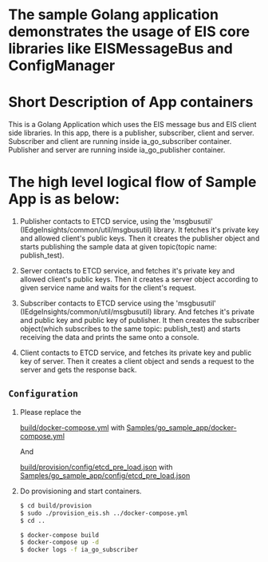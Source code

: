 # The sample Golang application demonstrates the usage of EIS core libraries like EISMessageBus and ConfigManager #

# Short Description of App containers
This is a Golang Application which uses the EIS message bus and EIS client side
libraries. In this app, there is a publisher, subscriber, client and server. 
Subscriber and client are running inside ia_go_subscriber container.
Publisher and server are running inside ia_go_publisher container.

# The high level logical flow of Sample App is as below:

1. Publisher contacts to ETCD service, using the 'msgbusutil'
(IEdgeInsights/common/util/msgbusutil) library. It fetches it's private key
and allowed client's public keys. Then it creates the publisher object and
starts publishing the sample data at given topic(topic name: publish_test).

2. Server contacts to ETCD service, and fetches it's private key and
allowed client's public keys. Then it creates a server object according
to given service name and waits for the client's request.

3. Subscriber contacts to ETCD service using the 'msgbusutil'
(IEdgeInsights/common/util/msgbusutil) library. And fetches it's private
and public key and public key of publisher. It then creates the subscriber
object(which subscribes to the same topic: publish_test) and starts
receiving the data and prints the same onto a console.

4. Client contacts to ETCD service, and fetches its private key and public
key of server. Then it creates a client object and sends a request to the
server and gets the response back.

## `Configuration`
1. Please replace the 

   [build/docker-compose.yml](../../build/docker-compose.yml) with
   [Samples/go_sample_app/docker-compose.yml](./docker-compose.yml)

   And

   [build/provision/config/etcd_pre_load.json](../../build/provision/config/etcd_pre_load.json) with
   [Samples/go_sample_app/config/etcd_pre_load.json](./config/etcd_pre_load.json)

2. Do provisioning and start containers.

   ```sh
   $ cd build/provision
   $ sudo ./provision_eis.sh ../docker-compose.yml
   $ cd ..
   ```

   ```sh
   $ docker-compose build
   $ docker-compose up -d
   $ docker logs -f ia_go_subscriber
   ```